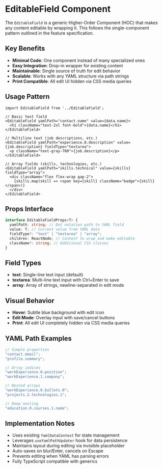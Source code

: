 # EditableField Component

The `EditableField` is a generic Higher-Order Component (HOC) that makes any content editable by wrapping it. This follows the single-component pattern outlined in the feature specification.

## Key Benefits

- **Minimal Code**: One component instead of many specialized ones
- **Easy Integration**: Drop-in wrapper for existing content
- **Maintainable**: Single source of truth for edit behavior
- **Scalable**: Works with any YAML structure via path strings
- **Print Compatible**: All edit UI hidden via CSS media queries

## Usage Pattern

```tsx
import EditableField from '../EditableField';

// Basic text field
<EditableField yamlPath="contact.name" value={data.name}>
  <h1 className="text-2xl font-bold">{data.name}</h1>
</EditableField>

// Multiline text (job descriptions, etc.)
<EditableField yamlPath="experience.0.description" value={job.description} fieldType="textarea">
  <p className="text-gray-700">{job.description}</p>
</EditableField>

// Array fields (skills, technologies, etc.)
<EditableField yamlPath="skills.technical" value={skills} fieldType="array">
  <div className="flex flex-wrap gap-2">
    {skills.map(skill => <span key={skill} className="badge">{skill}</span>)}
  </div>
</EditableField>
```

## Props Interface

```typescript
interface EditableFieldProps<T> {
  yamlPath: string; // Dot notation path to YAML field
  value: T; // Current value from YAML data
  fieldType?: "text" | "textarea" | "array";
  children: ReactNode; // Content to wrap and make editable
  className?: string; // Additional CSS classes
}
```

## Field Types

- **text**: Single-line text input (default)
- **textarea**: Multi-line text input with Ctrl+Enter to save
- **array**: Array of strings, newline-separated in edit mode

## Visual Behavior

- **Hover**: Subtle blue background with edit icon
- **Edit Mode**: Overlay input with save/cancel buttons
- **Print**: All edit UI completely hidden via CSS media queries

## YAML Path Examples

```typescript
// Simple properties
"contact.email";
"profile.summary";

// Array indices
"workExperience.0.position";
"workExperience.1.company";

// Nested arrays
"workExperience.0.bullets.0";
"projects.2.technologies.1";

// Deep nesting
"education.0.courses.1.name";
```

## Implementation Notes

- Uses existing `YamlDataContext` for state management
- Leverages `useYamlPathUpdater` hook for data persistence
- Maintains layout during editing via invisible placeholder
- Auto-saves on blur/Enter, cancels on Escape
- Prevents editing when YAML has parsing errors
- Fully TypeScript compatible with generics
